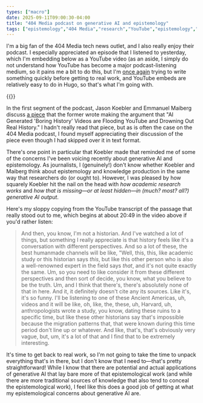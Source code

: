 ```yaml
---
types: ["macro"]
date: 2025-09-11T09:00:30-04:00
title: "404 Media podcast on generative AI and epistemology"
tags: ["epistemology","404 Media","research","YouTube","epistemology","generative AI"]
---
```

I'm a big fan of the 404 Media tech news outlet, and I also really enjoy their podcast. I especially appreciated an episode that I listened to yesterday, which I'm embedding below as a YouTube video (as an aside, I simply do not understand how YouTube has become a major podcast-listening medium, so it pains me a bit to do this, but I'm [once again](https://spencergreenhalgh.com/myself/burn-down-the-platforms/) trying to write something quickly before getting to real work, and YouTube embeds are relatively easy to do in Hugo, so that's what I'm going with.

{{<youtube id="jCak5De0oaw">}}

In the first segment of the podcast, Jason Koebler and Emmanuel Maiberg discuss [a piece](https://www.404media.co/ai-generated-boring-history-videos-are-flooding-youtube-and-drowning-out-real-history/) that the former wrote making the argument that "AI Generated 'Boring History' Videos are Flooding YouTube and Drowning Out Real History." I hadn't really read that piece, but as is often the case on the 404 Media podcast, I found myself appreciating their discussion of the piece even though I had skipped over it in text format.

There's one point in particular that Koebler made that reminded me of some of the concerns I've been voicing recently about generative AI and epistemology. As journalists, I (genuinely!) don't know whether Koebler and Maiberg think about epistemology and knowledge production in the same way that researchers do (or ought to). However, I was pleased by how squarely Koebler hit the nail on the head with *how academic research works* and *how that is missing—or at least hidden—in (much? most? all?) generative AI output*. 

Here's my sloppy copying from the YouTube transcript of the passage that really stood out to me, which begins at about 20:49 in the video above if you'd rather listen: 

> And then, you know, I'm not a historian. And I've watched a lot of things, but something I really appreciate is that history feels like it's a conversation with different perspectives. And so a lot of these, the best humanmade channels will be like, "Well, this, this, like academic study or this historian says *this*, but like this other person who is also a well-renowned expert in the field says *that*, and it's not quite exactly the same. Um, so you need to like consider it from these different perspectives and then sort of decide, you know, what you believe to be the truth. Um, and I think that there's, there's absolutely none of that in here. And it, it definitely doesn't cite any its sources. Like it's, it's so funny. I'll be listening to one of these Ancient Americas, uh, videos and it will be like, oh, like, the, these, uh, Harvard, uh, anthropologists wrote a study, you know, dating these ruins to a specific time, but like these other historians say that's impossible because the migration patterns that, that were known  during this time period don't line up or whatever. And like, that's, that's obviously very vague, but, um, it's a lot of that and I find that to be extremely interesting.

It's time to get back to real work, so I'm not going to take the time to unpack everything that's in there, but I don't know that I need to—that's pretty straightforward! While I know that there are potential and actual applications of generative AI that lay bare more of that epistemological work (and while there are more traditional sources of knowledge that also tend to conceal the epistemological work), I feel like this does a good job of getting at what my epistemological concerns about generative AI are.